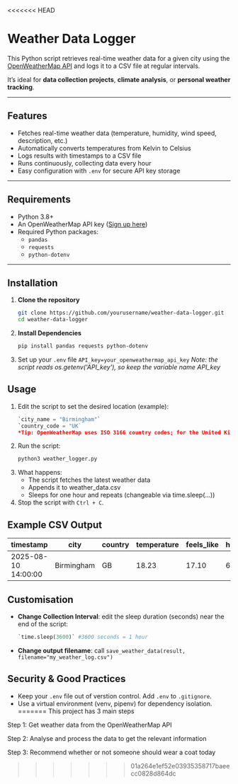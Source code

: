 <<<<<<< HEAD
# **Weather Data Logger**

This Python script retrieves real-time weather data for a given city using the [OpenWeatherMap API](https://openweathermap.org/api) and logs it to a CSV file at regular intervals.  

It’s ideal for **data collection projects**, **climate analysis**, or **personal weather tracking**.

---

## **Features**
- Fetches real-time weather data (temperature, humidity, wind speed, description, etc.)
- Automatically converts temperatures from Kelvin to Celsius
- Logs results with timestamps to a CSV file
- Runs continuously, collecting data every hour
- Easy configuration with `.env` for secure API key storage

---

## **Requirements**
- Python 3.8+
- An OpenWeatherMap API key ([Sign up here](https://home.openweathermap.org/users/sign_up))
- Required Python packages:
  - `pandas`
  - `requests`
  - `python-dotenv`

---

## **Installation**
1. **Clone the repository**
   ```bash
   git clone https://github.com/yourusername/weather-data-logger.git
   cd weather-data-logger
2. **Install Dependencies**
   ```bash
   pip install pandas requests python-dotenv
3. Set up your `.env` file
   `API_key=your_openweathermap_api_key`
   *Note: the script reads os.getenv('API_key'), so keep the variable name API_key*

## **Usage**
1. Edit the script to set the desired location (example):
    ```python
    `city_name = "Birmingham"`
    `country_code = "UK`
    *Tip: OpenWeatherMap uses ISO 3166 country codes; for the United Kingdom you can also use GB.*
2. Run the script:
    ```bash
    python3 weather_logger.py
3. What happens:
    - The script fetches the latest weather data
    - Appends it to weather_data.csv
    - Sleeps for one hour and repeats (changeable via time.sleep(...))
4. Stop the script with `Ctrl + C`.

## **Example CSV Output**
| timestamp           | city       | country | temperature | feels\_like | humidity | description      | wind\_speed |
| ------------------- | ---------- | ------- | ----------- | ----------- | -------- | ---------------- | ----------- |
| 2025-08-10 14:00:00 | Birmingham | GB      | 18.23       | 17.10       | 64       | scattered clouds | 3.5         |

## **Customisation**

- **Change Collection Interval**: edit the sleep duration (seconds) near the end of the script:
    ```python
    `time.sleep(3600)` #3600 seconds = 1 hour
- **Change output filename**: call `save_weather_data(result, filename="my_weather_log.csv")`

## **Security & Good Practices**
- Keep your `.env` file out of verstion control. Add `.env` to `.gitignore`.
- Use a virtual environment (venv, pipenv) for dependency isolation.
=======
This project has 3 main steps

Step 1: Get weather data from the OpenWeatherMap API

Step 2: Analyse and process the data to get the relevant information

Step 3: Recommend whether or not someone should wear a coat today

>>>>>>> 01a264e1ef52e03935358717baeecc0828d864dc

